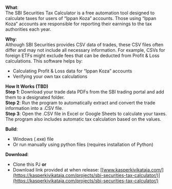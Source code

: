 **What**:<br>
The SBI Securities Tax Calculator is a free automation tool designed to calculate taxes for users of “Ippan Koza” accounts. Those using “Ippan Koza” accounts are responsible for reporting their earnings to the tax authorities each year.

**Why**:<br>
Although SBI Securities provides CSV data of trades, these CSV files often differ and may not include all necessary information. For example, CSVs for foreign ETFs might exclude fees that can be deducted from Profit & Loss calculations. This software helps by:
- Calculating Profit & Loss data for “Ippan Koza” accounts
- Verifying your own tax calculations

**How It Works (TBD)**<br>
**Step 1**: Download your trade data PDFs from the SBI trading portal and add them to a designated folder.<br>
**Step 2**: Run the program to automatically extract and convert the trade information into a .CSV file.<br>
**Step 3**: Open the .CSV file in Excel or Google Sheets to calculate your taxes. The program also includes automatic tax calculation based on the values.<br>

**Build**:<br>
- Windows (.exe) file
- Or run manually using python files (requires installation of Python)

**Download**:<br>
- Clone this PJ **or**
- Download link provided at when release: [[www.kasperkivikataja.com/](https://kasperkivikataja.com/projects/sbi-securities-tax-calculator/)](https://kasperkivikataja.com/projects/sbi-securities-tax-calculator/)
